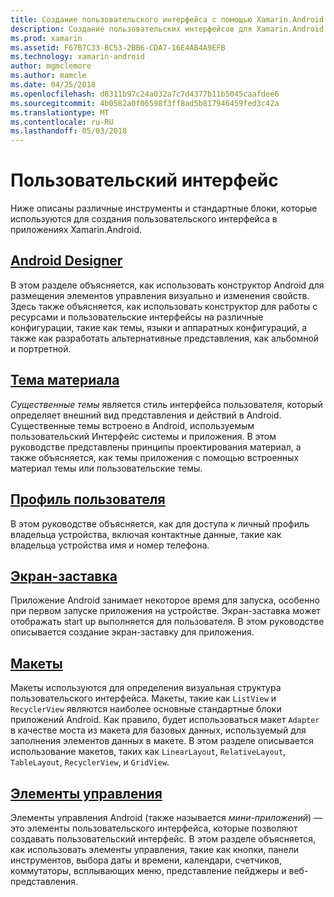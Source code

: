 ```yaml
---
title: Создание пользовательского интерфейса с помощью Xamarin.Android
description: Создание пользовательских интерфейсов для Xamarin.Android приложений
ms.prod: xamarin
ms.assetid: F67B7C33-BC53-2BB6-CDA7-16E4AB4A9EFB
ms.technology: xamarin-android
author: mgmclemore
ms.author: mamcle
ms.date: 04/25/2018
ms.openlocfilehash: d8311b97c24a032a7c7d4377b11b5045caafdee6
ms.sourcegitcommit: 4b0582a0f06598f3ff8ad5b817946459fed3c42a
ms.translationtype: MT
ms.contentlocale: ru-RU
ms.lasthandoff: 05/03/2018
---
```

# <a name="user-interface"></a>Пользовательский интерфейс

Ниже описаны различные инструменты и стандартные блоки, которые используются для создания пользовательского интерфейса в приложениях Xamarin.Android.

## <a name="android-designerandroiduser-interfaceandroid-designerindexmd"></a>[Android Designer](~/android/user-interface/android-designer/index.md)

В этом разделе объясняется, как использовать конструктор Android для размещения элементов управления визуально и изменения свойств. Здесь также объясняется, как использовать конструктор для работы с ресурсами и пользовательские интерфейсы на различные конфигурации, такие как темы, языки и аппаратных конфигураций, а также как разработать альтернативные представления, как альбомной и портретной.

## <a name="material-themeandroiduser-interfacematerial-thememd"></a>[Тема материала](~/android/user-interface/material-theme.md)

*Существенные темы* является стиль интерфейса пользователя, который определяет внешний вид представления и действий в Android. Существенные темы встроено в Android, используемым пользовательский Интерфейс системы и приложения. В этом руководстве представлены принципы проектирования материал, а также объясняется, как темы приложения с помощью встроенных материал темы или пользовательские темы.

## <a name="user-profileandroiduser-interfaceuser-profilemd"></a>[Профиль пользователя](~/android/user-interface/user-profile.md)

В этом руководстве объясняется, как для доступа к личный профиль владельца устройства, включая контактные данные, такие как владельца устройства имя и номер телефона.

## <a name="splash-screenandroiduser-interfacesplash-screenmd"></a>[Экран-заставка](~/android/user-interface/splash-screen.md)

Приложение Android занимает некоторое время для запуска, особенно при первом запуске приложения на устройстве. Экран-заставка может отображать start up выполняется для пользователя. В этом руководстве описывается создание экран-заставку для приложения.

## <a name="layoutsandroiduser-interfacelayoutsindexmd"></a>[Макеты](~/android/user-interface/layouts/index.md)

Макеты используются для определения визуальная структура пользовательского интерфейса.
Макеты, такие как `ListView` и `RecyclerView` являются наиболее основные стандартные блоки приложений Android. Как правило, будет использоваться макет `Adapter` в качестве моста из макета для базовых данных, используемый для заполнения элементов данных в макете. В этом разделе описывается использование макетов, таких как `LinearLayout`, `RelativeLayout`, `TableLayout`, `RecyclerView`, и `GridView`.

## <a name="controlsandroiduser-interfacecontrolsindexmd"></a>[Элементы управления](~/android/user-interface/controls/index.md)

Элементы управления Android (также называется *мини-приложений*) — это элементы пользовательского интерфейса, которые позволяют создавать пользовательский интерфейс. В этом разделе объясняется, как использовать элементы управления, такие как кнопки, панели инструментов, выбора даты и времени, календари, счетчиков, коммутаторы, всплывающих меню, представление пейджеры и веб-представления.

